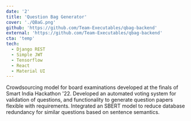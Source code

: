 ```yaml
---
date: '2'
title: 'Question Bag Generator'
cover: './QBaG.png'
github: 'https://github.com/Team-Executables/qbag-backend'
external: 'https://github.com/Team-Executables/qbag-backend'
cta: 'temp'
tech:
  - Django REST
  - Simple JWT
  - Tensorflow
  - React
  - Material UI
---
```


Crowdsourcing model for board examinations developed at the finals of Smart India Hackathon '22. Developed an automated voting system for validation of questions, and functionality to generate question papers flexible with requirements. Integrated an SBERT model to reduce database redundancy for similar questions based on sentence semantics.
